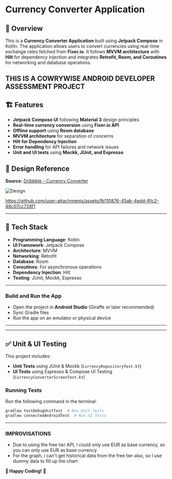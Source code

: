 # Currency Converter Application

## 📌 Overview
This is a **Currency Converter Application** built using **Jetpack Compose** in Kotlin. The application allows users to convert currencies using real-time exchange rates fetched from **Fixer.io**. It follows **MVVM architecture** with **Hilt** for dependency injection and integrates **Retrofit, Room, and Coroutines** for networking and database operations.

## THIS IS A COWRYWISE ANDROID DEVELOPER ASSESSMENT PROJECT

## 🏗️ Features
- **Jetpack Compose UI** following **Material 3** design principles
- **Real-time currency conversion** using **Fixer.io API**
- **Offline support** using **Room database**
- **MVVM architecture** for separation of concerns
- **Hilt for Dependency Injection**
- **Error handling** for API failures and network issues
- **Unit and UI tests** using **Mockk, JUnit, and Espresso**

## 📸 Design Reference
**Source:** [Dribbble - Currency Converter](https://dribbble.com/shots/6647815-Calculator)

![Design](![image](https://github.com/user-attachments/assets/94546ccc-cf09-442f-af29-e9883cc69d93)
)


https://github.com/user-attachments/assets/fb110876-45ab-4edd-91c2-48c07cc728f1


---

## 🚀 Tech Stack
- **Programming Language**: Kotlin
- **UI Framework**: Jetpack Compose
- **Architecture**: MVVM
- **Networking**: Retrofit
- **Database**: Room
- **Coroutines**: For asynchronous operations
- **Dependency Injection**: Hilt
- **Testing**: JUnit, Mockk, Espresso

---

### Build and Run the App
- Open the project in **Android Studio** (Giraffe or later recommended)
- Sync Gradle files
- Run the app on an emulator or physical device


---


---

## ✅ Unit & UI Testing
This project includes:
- **Unit Tests** using JUnit & Mockk (`CurrencyRepositoryTest.kt`)
- **UI Tests** using Espresso & Compose UI Testing (`CurrencyConverterScreenTest.kt`)

### Running Tests
Run the following command in the terminal:
```sh
gradlew testDebugUnitTest  # Run Unit Tests
gradlew connectedAndroidTest  # Run UI Tests
```


---
### IMPROVISATIONS
- Due to using the free tier API, I could only use EUR as base currency, so you can only use EUR as base currency
- For the graph, i can't get historical data from the free tier also, so I use dummy data to fill up the chart

**🚀 Happy Coding!** 🎉
